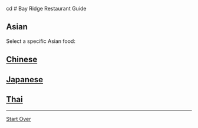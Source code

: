 cd # Bay Ridge Restaurant Guide
## Asian
Select a specific Asian food:
## [Chinese](chinese.md)
## [Japanese](japanese.md)
## [Thai](thai.md)
---
[Start Over](../home.md)